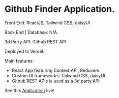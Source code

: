 # Github Finder Application.

Front End:
ReactJS, Tailwind CSS, daisyUI

Back End | Database: 
N/A

3d Party API:
Github REST API

Deployed to Vercel.

Main features:
- React App featuring Context API, Reducers
- Custom UI frameworks: Tailwind CSS, daisyUI
- Github REST APIs is used as a 3d party API


See this [Application](https://github-finder-five-ecru.vercel.app/) live!